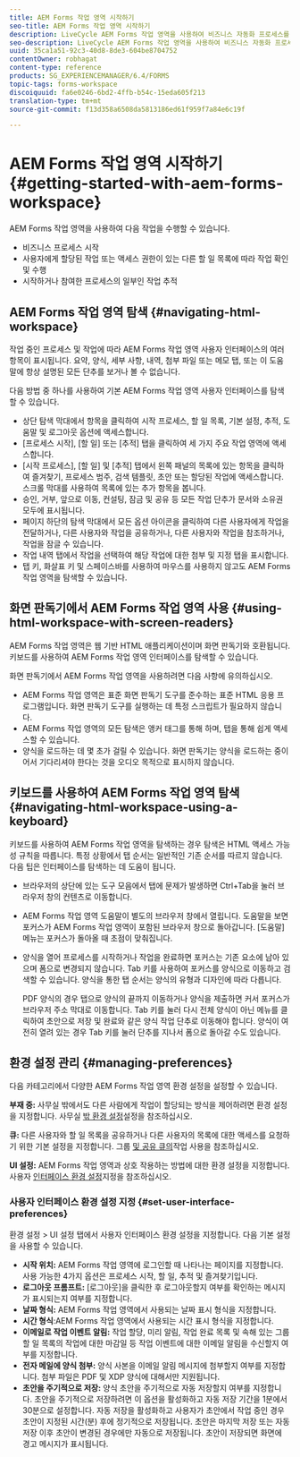 ```yaml
---
title: AEM Forms 작업 영역 시작하기
seo-title: AEM Forms 작업 영역 시작하기
description: LiveCycle AEM Forms 작업 영역을 사용하여 비즈니스 자동화 프로세스를 관리하는 방법
seo-description: LiveCycle AEM Forms 작업 영역을 사용하여 비즈니스 자동화 프로세스를 관리하는 방법
uuid: 35ca1a51-92c3-40d8-8de3-604be8704752
contentOwner: robhagat
content-type: reference
products: SG_EXPERIENCEMANAGER/6.4/FORMS
topic-tags: forms-workspace
discoiquuid: fa6e0246-6bd2-4ffb-b54c-15eda605f213
translation-type: tm+mt
source-git-commit: f13d358a6508da5813186ed61f959f7a84e6c19f

---
```



# AEM Forms 작업 영역 시작하기 {#getting-started-with-aem-forms-workspace}

AEM Forms 작업 영역을 사용하여 다음 작업을 수행할 수 있습니다.

* 비즈니스 프로세스 시작
* 사용자에게 할당된 작업 또는 액세스 권한이 있는 다른 할 일 목록에 따라 작업 확인 및 수행
* 시작하거나 참여한 프로세스의 일부인 작업 추적

## AEM Forms 작업 영역 탐색 {#navigating-html-workspace}

작업 중인 프로세스 및 작업에 따라 AEM Forms 작업 영역 사용자 인터페이스의 여러 항목이 표시됩니다. 요약, 양식, 세부 사항, 내역, 첨부 파일 또는 메모 탭, 또는 이 도움말에 항상 설명된 모든 단추를 보거나 볼 수 없습니다.

다음 방법 중 하나를 사용하여 기본 AEM Forms 작업 영역 사용자 인터페이스를 탐색할 수 있습니다.

* 상단 탐색 막대에서 항목을 클릭하여 시작 프로세스, 할 일 목록, 기본 설정, 추적, 도움말 및 로그아웃 옵션에 액세스합니다.
* [프로세스 시작], [할 일] 또는 [추적] 탭을 클릭하여 세 가지 주요 작업 영역에 액세스합니다.
* [시작 프로세스], [할 일] 및 [추적] 탭에서 왼쪽 패널의 목록에 있는 항목을 클릭하여 즐겨찾기, 프로세스 범주, 검색 템플릿, 초안 또는 할당된 작업에 액세스합니다. 스크롤 막대를 사용하여 목록에 있는 추가 항목을 봅니다.
* 승인, 거부, 앞으로 이동, 컨설팅, 잠금 및 공유 등 모든 작업 단추가 문서와 소유권 모두에 표시됩니다.
* 페이지 하단의 탐색 막대에서 모든 옵션 아이콘을 클릭하여 다른 사용자에게 작업을 전달하거나, 다른 사용자와 작업을 공유하거나, 다른 사용자와 작업을 참조하거나, 작업을 잠글 수 있습니다.
* 작업 내역 탭에서 작업을 선택하여 해당 작업에 대한 첨부 및 지정 탭을 표시합니다.
* 탭 키, 화살표 키 및 스페이스바를 사용하여 마우스를 사용하지 않고도 AEM Forms 작업 영역을 탐색할 수 있습니다.

## 화면 판독기에서 AEM Forms 작업 영역 사용 {#using-html-workspace-with-screen-readers}

AEM Forms 작업 영역은 웹 기반 HTML 애플리케이션이며 화면 판독기와 호환됩니다. 키보드를 사용하여 AEM Forms 작업 영역 인터페이스를 탐색할 수 있습니다.

화면 판독기에서 AEM Forms 작업 영역을 사용하려면 다음 사항에 유의하십시오.

* AEM Forms 작업 영역은 표준 화면 판독기 도구를 준수하는 표준 HTML 응용 프로그램입니다. 화면 판독기 도구를 실행하는 데 특정 스크립트가 필요하지 않습니다.
* AEM Forms 작업 영역의 모든 탐색은 앵커 태그를 통해 하며, 탭을 통해 쉽게 액세스할 수 있습니다.
* 양식을 로드하는 데 몇 초가 걸릴 수 있습니다. 화면 판독기는 양식을 로드하는 중이어서 기다리셔야 한다는 것을 오디오 목적으로 표시하지 않습니다.

## 키보드를 사용하여 AEM Forms 작업 영역 탐색 {#navigating-html-workspace-using-a-keyboard}

키보드를 사용하여 AEM Forms 작업 영역을 탐색하는 경우 탐색은 HTML 액세스 가능성 규칙을 따릅니다. 특정 상황에서 탭 순서는 일반적인 기존 순서를 따르지 않습니다. 다음 팁은 인터페이스를 탐색하는 데 도움이 됩니다.

* 브라우저의 상단에 있는 도구 모음에서 탭에 문제가 발생하면 Ctrl+Tab을 눌러 브라우저 창의 컨텐츠로 이동합니다.
* AEM Forms 작업 영역 도움말이 별도의 브라우저 창에서 열립니다. 도움말을 보면 포커스가 AEM Forms 작업 영역이 포함된 브라우저 창으로 돌아갑니다. [도움말] 메뉴는 포커스가 돌아올 때 초점이 맞춰집니다.
* 양식을 열어 프로세스를 시작하거나 작업을 완료하면 포커스는 기존 요소에 남아 있으며 폼으로 변경되지 않습니다. Tab 키를 사용하여 포커스를 양식으로 이동하고 검색할 수 있습니다. 양식을 통한 탭 순서는 양식의 유형과 디자인에 따라 다릅니다.

   PDF 양식의 경우 탭으로 양식의 끝까지 이동하거나 양식을 제출하면 커서 포커스가 브라우저 주소 막대로 이동합니다. Tab 키를 눌러 다시 전체 양식이 아닌 메뉴를 클릭하여 초안으로 저장 및 완료와 같은 양식 작업 단추로 이동해야 합니다. 양식이 여전히 열려 있는 경우 Tab 키를 눌러 단추를 지나서 폼으로 돌아갈 수도 있습니다.

## 환경 설정 관리 {#managing-preferences}

다음 카테고리에서 다양한 AEM Forms 작업 영역 환경 설정을 설정할 수 있습니다.

**부재 중:** 사무실 밖에서도 다른 사람에게 작업이 할당되는 방식을 제어하려면 환경 설정을 지정합니다. 사무실 [밖 환경 설정](/help/forms/using/todo-lists.md#main-pars-heading-22)설정을 참조하십시오.

**큐:** 다른 사용자와 할 일 목록을 공유하거나 다른 사용자의 목록에 대한 액세스를 요청하기 위한 기본 설정을 지정합니다. 그룹 [및 공유 큐의](/help/forms/using/todo-lists.md#main-pars-heading-19)작업 사용을 참조하십시오.

**UI 설정:** AEM Forms 작업 영역과 상호 작용하는 방법에 대한 환경 설정을 지정합니다. 사용자 [인터페이스 환경 설정](/help/forms/using/getting-started-livecycle-html-workspace.md#main-pars-heading-5)지정을 참조하십시오.

### 사용자 인터페이스 환경 설정 지정 {#set-user-interface-preferences}

환경 설정 > UI 설정 탭에서 사용자 인터페이스 환경 설정을 지정합니다. 다음 기본 설정을 사용할 수 있습니다.

* **시작 위치:** AEM Forms 작업 영역에 로그인할 때 나타나는 페이지를 지정합니다. 사용 가능한 4가지 옵션은 프로세스 시작, 할 일, 추적 및 즐겨찾기입니다.
* **로그아웃 프롬프트:** [로그아웃]을 클릭한 후 로그아웃할지 여부를 확인하는 메시지가 표시되는지 여부를 지정합니다.
* **날짜 형식:** AEM Forms 작업 영역에서 사용되는 날짜 표시 형식을 지정합니다.
* **시간 형식**:AEM Forms 작업 영역에서 사용되는 시간 표시 형식을 지정합니다.
* **이메일로 작업 이벤트 알림:** 작업 할당, 미리 알림, 작업 완료 목록 및 속해 있는 그룹 할 일 목록의 작업에 대한 마감일 등 작업 이벤트에 대한 이메일 알림을 수신할지 여부를 지정합니다.
* **전자 메일에 양식 첨부:** 양식 사본을 이메일 알림 메시지에 첨부할지 여부를 지정합니다. 첨부 파일은 PDF 및 XDP 양식에 대해서만 지원됩니다.
* **초안을 주기적으로 저장:** 양식 초안을 주기적으로 자동 저장할지 여부를 지정합니다. 초안을 주기적으로 저장하려면 이 옵션을 활성화하고 자동 저장 기간을 1분에서 30분으로 설정합니다. 자동 저장을 활성화하고 사용자가 초안에서 작업 중인 경우 초안이 지정된 시간(분) 후에 정기적으로 저장됩니다. 초안은 마지막 저장 또는 자동 저장 이후 초안이 변경된 경우에만 자동으로 저장됩니다. 초안이 저장되면 화면에 경고 메시지가 표시됩니다.

